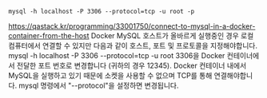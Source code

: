 

```
mysql -h localhost -P 3306 --protocol=tcp -u root -p
```


https://qastack.kr/programming/33001750/connect-to-mysql-in-a-docker-container-from-the-host
Docker MySQL 호스트가 올바르게 실행중인 경우 로컬 컴퓨터에서 연결할 수 있지만 다음과 같이 호스트, 포트 및 프로토콜을 지정해야합니다.
mysql -h localhost -P 3306 --protocol=tcp -u root
3306을 Docker 컨테이너에서 전달한 포트 번호로 변경합니다 (귀하의 경우 12345).
Docker 컨테이너 내에서 MySQL을 실행하고 있기 때문에 소켓을 사용할 수 없으며 TCP를 통해 연결해야합니다. mysql 명령에서 "--protocol"을 설정하면 변경됩니다.